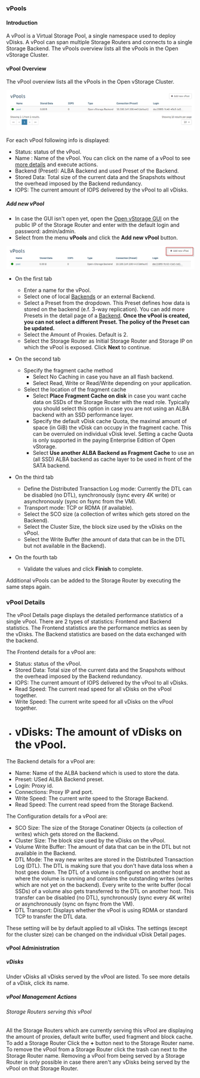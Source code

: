 ### vPools

#### Introduction

A vPool is a Virtual Storage Pool, a single namespace  used to deploy
vDisks. A vPool can span multiple Storage Routers and connects to a single
Storage Backend. The vPools overview lists all the vPools in the Open
vStorage Cluster.

#### vPool Overview

The vPool overview lists all the vPools in the Open vStorage Cluster.

![](../../Images/vpool_overview.png)


For each vPool following info is displayed:
-   Status: status of the vPool.
-   Name : Name of the vPool. You can click on the name of a vPool to see [more details](#details) and execute actions.
-   Backend (Preset): ALBA Backend and used Preset of the Backend.
-   Stored Data: Total size of the current data and the Snapshots without the overhead imposed by the Backend redundancy.
-   IOPS: The current amount of IOPS delivered by the vPool to all vDisks.

##### <a name="addvpool"></a>Add new vPool

-   In case the GUI isn't open yet, open the [Open vStorage
    GUI](Administration/usingthegui.md) on the public IP of the Storage Router and
    enter with the default login and password: admin/admin.
-   Select from the menu **vPools** and click the **Add new vPool** button.

![](../../Images/addnewvpool.png)


-   On the first tab
	-   Enter a name for the vPool.
    -   Select one of local [Backends](backends.md) or an external Backend. 
    -	Select a Preset from  the dropdown. This Preset defines how data is stored on the backend (e.f. 3-way replication). You can add more Presets in the detail page of a [Backend](backends.md#presets). **Once the vPool is created, you can not select a different Preset. The policy of the Preset can be updated.**
	-	Select the Amount of Proxies. Default is 2. 
	-   Select the Storage Router as Initial Storage Router and Storage IP on which the vPool is exposed. Click **Next** to continue.
-   On the second tab
    -   Specify the fragment cache method
        - Select No Caching in case you have an all flash backend.
        - Select Read, Write or Read/Write depending on your application.
    -   Select the location of the fragment cache
        - Select **Place Fragment Cache on disk** in case you want cache data on SSDs of the Storage Router with the read role. Typically you should select this option in case you are not using an ALBA backend with an SSD performance layer.
		- Specify the default vDisk cache Quota, the maximal amount of  space (in GiB) the vDisk can occupy in the fragment cache. This can be overruled on individual vDisk level. Setting a cache Quota is only supported in the paying Enterprise Edition of Open vStorage.
        - Select **Use another ALBA Backend as Fragment Cache** to use an (all SSD) ALBA backend as cache layer to be used in front of the SATA backend.		
-   On the third tab
    -   Define the Distributed Transaction Log mode: Currently the DTL can be disabled (no DTL), synchronously (sync every 4K write) or asynchronously (sync on fsync from the VM).
    -   Transport mode: TCP or RDMA (if available).
    -   Select the SCO size (a collection of writes which gets stored on the Backend).
    -   Select the Cluster Size, the block size used by the vDisks on the vPool.
    -   Select the Write Buffer (the amount of data that can be in the DTL but not available in the Backend).

-   On the fourth tab
    -   Validate the values and click **Finish** to complete.

Additional vPools can be added to the Storage Router by executing the
same steps again.


### <a name="details"></a>vPool Details

The vPool Details page displays the detailed performance statistics of a
single vPool. There are 2 types of statistics: Frontend and Backend
statistics. The Frontend statistics are the performance metrics as seen
by the vDisks. The Backend statistics are based on the data exchanged with the backend.

The Frontend details for a vPool are:

-   Status: status of the vPool.
-   Stored Data: Total size of the current data and the Snapshots
    without the overhead imposed by the Backend redundancy.
-   IOPS: The current amount of IOPS delivered by the vPool to all
    vDisks.
-   Read Speed: The current read speed for all vDisks on the vPool
    together.
-   Write Speed: The current write speed for all vDisks on the vPool
    together.
-   # vDisks: The amount of vDisks on the vPool.

The Backend details for a vPool are:

-   Name: Name of the ALBA backend which is used to store the data.
-   Preset: USed ALBA Backend preset.
- 	Login: Proxy id.
-   Connections: Proxy IP and port.
-   Write Speed: The current write speed to the Storage Backend.
-   Read Speed: The current read speed from the Storage Backend.

The Configuration details for a vPool are:

-   SCO Size: The size of the Storage Conatiner Objects (a collection of writes) which gets stored on the Backend.
-   Cluster Size: The block size used by the vDisks on the vPool.
-   Volume Write Buffer: The amount of data that can be in the DTL but not available in the Backend.
-   DTL Mode: The way new writes are stored in the Distributed Transaction Log (DTL). The DTL is making sure that you don't have data loss when a host goes down. The DTL of a volume is configured on another host as where the volume is running and contains the outstanding writes (writes which are not yet on the backend). Every write to the write buffer (local SSDs) of a volume also gets transferred to the DTL on another host. This transfer can be disabled (no DTL), synchronously (sync every 4K write) or asynchronously (sync on fsync from the VM).
-   DTL Transport: Displays whether the vPool is using RDMA or standard TCP to transfer the DTL data.

These setting will be by default applied to all vDisks. The settings (except for the cluster size) can be changed on the individual vDisk Detail pages.

#### vPool Administration

##### vDisks

Under vDisks all vDisks served by the vPool are listed. To see more
details of a vDisk, click its name.

##### vPool Management Actions

###### Storage Routers serving this vPool

All the Storage Routers which are currently serving this vPool are displaying the amount of proxies, default write buffer, used fragment and block cache.
To add a Storage Router Click the **+** button next to the Storage Router name.
To remove the vPool from a Storage Router click the trash can next to the Storage Router name. Removing a vPool from being served by
a Storage Router is only possible in case there aren't any vDisks being served by
the vPool on that Storage Router.